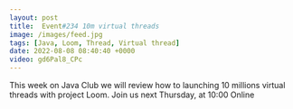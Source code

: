 ```yaml
---
layout: post
title:  Event#234 10m virtual threads
image: /images/feed.jpg
tags: [Java, Loom, Thread, Virtual thread]
date: 2022-08-08 08:40:40 +0000
video: gd6Pal8_CPc
---
```


This week on Java Club we will review how to launching 10 millions virtual threads with project Loom.
Join us next Thursday, at 10:00 Online

